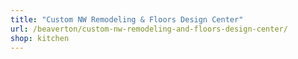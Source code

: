 ```yaml
---
title: "Custom NW Remodeling & Floors Design Center"
url: /beaverton/custom-nw-remodeling-and-floors-design-center/
shop: kitchen
---
```

